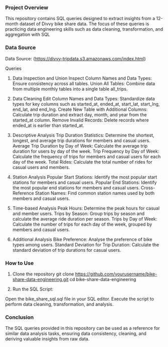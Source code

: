 ### Project Overview

This repository contains SQL queries designed to extract insights from a 12-month dataset of Divvy bike share data. The  focus of these queries is practicing data engineering skills such as data cleaning, transformation, and aggregation with SQL

### Data Source
Data Source: (https://divvy-tripdata.s3.amazonaws.com/index.html)


Queries

1. Data Inspection and Union
Inspect Column Names and Data Types: Ensure consistency across all tables.
Union All Tables: Combine data from multiple monthly tables into a single table all_trips.

2. Data Cleaning
Edit Column Names and Data Types: Standardize data types for key columns such as started_at, ended_at, start_lat, start_lng, end_lat, and end_lng.
Create New Table with Additional Columns: Calculate trip duration and extract day, month, and year from the started_at column.
Remove Invalid Records: Delete records where ended_at is earlier than started_at.

3. Descriptive Analysis
Trip Duration Statistics: Determine the shortest, longest, and average trip durations for members and casual users.
Average Trip Duration by Day of Week: Calculate the average trip duration for users by day of the week.
Trip Frequency by Day of Week: Calculate the frequency of trips for members and casual users for each day of the week.
Total Rides: Calculate the total number of rides for casual users and members.

4. Station Analysis
Popular Start Stations: Identify the most popular start stations for members and casual users.
Popular End Stations: Identify the most popular end stations for members and casual users.
Cross-Reference Station Names: Find common station names used by both members and casual users.

5. Time-based Analysis
Peak Hours: Determine the peak hours for casual and member users.
Trips by Season: Group trips by season and calculate the average ride duration per season.
Trips by Day of Week: Calculate the number of trips for each day of the week, grouped by members and casual users.

6. Additional Analysis
Bike Preference: Analyse the preference of bike types among users.
Standard Deviation for Trip Duration: Calculate the standard deviation of trip durations for casual users.

### How to Use

1. Clone the repository
git clone https://github.com/yourusername/bike-share-data-engineering.git
cd bike-share-data-engineering

2. Run the SQL Script:

Open the bike_share_sql.sql file in your SQL editor.
Execute the script to perform data cleaning, transformation, and analysis.


### Conclusion
The SQL queries provided in this repository can be used as a reference for similar data analysis tasks, ensuring data consistency, cleaning, and deriving valuable insights from raw data.
